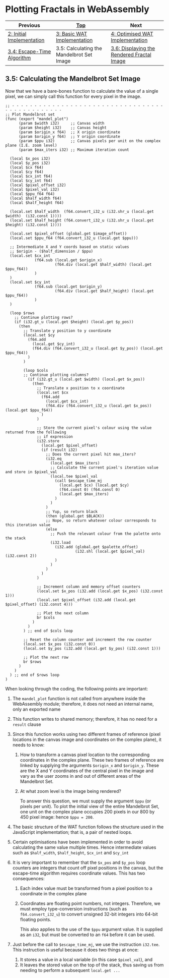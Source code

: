 # Plotting Fractals in WebAssembly

| Previous | [Top](/chriswhealy/plotting-fractals-in-webassembly) | Next
|---|---|---
| [2: Initial Implementation](../../02%20Initial%20Implementation/) | [3: Basic WAT Implementation](../) | [4: Optimised WAT Implementation](../../04%20WAT%20Optimised%20Implementation/)
| [3.4: Escape-Time Algorithm](../04/) | 3.5: Calculating the Mandelbrot Set Image | [3.6: Displaying the Rendered Fractal Image](../06/)

## 3.5: Calculating the Mandelbrot Set Image

Now that we have a bare-bones function to calculate the value of a single pixel, we can simply call this function for every pixel in the image.

```wast
;; - - - - - - - - - - - - - - - - - - - - - - - - - - - - - - - - - - - - - - - - - - - - - - -
;; Plot Mandelbrot set
(func (export "mandel_plot")
      (param $width i32)     ;; Canvas width
      (param $height i32)    ;; Canvas height
      (param $origin_x f64)  ;; X origin coordinate
      (param $origin_y f64)  ;; Y origin coordinate
      (param $ppu i32)       ;; Canvas pixels per unit on the complex plane (I.E. zoom level)
      (param $max_iters i32) ;; Maximum iteration count

  (local $x_pos i32)
  (local $y_pos i32)
  (local $cx f64)
  (local $cy f64)
  (local $cx_int f64)
  (local $cy_int f64)
  (local $pixel_offset i32)
  (local $pixel_val i32)
  (local $ppu_f64 f64)
  (local $half_width f64)
  (local $half_height f64)

  (local.set $half_width  (f64.convert_i32_u (i32.shr_u (local.get $width)  (i32.const 1))))
  (local.set $half_height (f64.convert_i32_u (i32.shr_u (local.get $height) (i32.const 1))))

  (local.set $pixel_offset (global.get $image_offset))
  (local.set $ppu_f64 (f64.convert_i32_u (local.get $ppu)))

  ;; Intermediate X and Y coords based on static values
  ;; $origin - ($half_dimension / $ppu)
  (local.set $cx_int
             (f64.sub (local.get $origin_x)
                      (f64.div (local.get $half_width) (local.get $ppu_f64))
             )
  )
  (local.set $cy_int
             (f64.sub (local.get $origin_y)
                      (f64.div (local.get $half_height) (local.get $ppu_f64))
             )
  )

  (loop $rows
    ;; Continue plotting rows?
    (if (i32.gt_u (local.get $height) (local.get $y_pos))
      (then
        ;; Translate y position to y coordinate
        (local.set $cy
          (f64.add
            (local.get $cy_int)
            (f64.div (f64.convert_i32_u (local.get $y_pos)) (local.get $ppu_f64))
          )
        )

        (loop $cols
        ;; Continue plotting columns?
          (if (i32.gt_u (local.get $width) (local.get $x_pos))
            (then
              ;; Translate x position to x coordinate
              (local.set $cx
                (f64.add
                  (local.get $cx_int)
                  (f64.div (f64.convert_i32_u (local.get $x_pos)) (local.get $ppu_f64))
                )
              )

              ;; Store the current pixel's colour using the value returned from the following
              ;; if expression
              (i32.store
                (local.get $pixel_offset)
                (if (result i32)
                  ;; Does the current pixel hit max_iters?
                  (i32.eq
                    (local.get $max_iters)
                    ;; Calculate the current pixel's iteration value and store in $pixel_val
                    (local.tee $pixel_val
                      (call $escape_time_mj
                        (local.get $cx) (local.get $cy)
                        (f64.const 0) (f64.const 0)
                        (local.get $max_iters)
                      )
                    )
                  )
                  ;; Yup, so return black
                  (then (global.get $BLACK))
                  ;; Nope, so return whatever colour corresponds to this iteration value
                  (else
                    ;; Push the relevant colour from the palette onto the stack
                    (i32.load
                      (i32.add (global.get $palette_offset)
                               (i32.shl (local.get $pixel_val) (i32.const 2))
                      )
                    )
                  )
                )
              )

              ;; Increment column and memory offset counters
              (local.set $x_pos (i32.add (local.get $x_pos) (i32.const 1)))
              (local.set $pixel_offset (i32.add (local.get $pixel_offset) (i32.const 4)))

              ;; Plot the next column
              br $cols
            )
          )
        ) ;; end of $cols loop

        ;; Reset the column counter and increment the row counter
        (local.set $x_pos (i32.const 0))
        (local.set $y_pos (i32.add (local.get $y_pos) (i32.const 1)))

        ;; Plot the next row
        br $rows
      )
    )
  ) ;; end of $rows loop
)
```

When looking through the coding, the following points are important:

1. The `mandel_plot` function is not called from anywhere inside the WebAssembly module; therefore, it does not need an internal name, only an exported name

1. This function writes to shared memory; therefore, it has no need for a `result` clause

1. Since this function works using two different frames of reference (pixel locations in the canvas image and coordinates on the complex plane), it needs to know:
    1.  How to transform a canvas pixel location to the corresponding coordinates in the complex plane.
    These two frames of reference are linked by supplying the arguments `$origin_x` and `$origin_y`.
    These are the X and Y coordinates of the central pixel in the image and vary as the user zooms in and out of different areas of the Mandelbrot Set.
    
    1. At what zoom level is the image being rendered?
    
       To answer this question, we must supply the argument `$ppu` (or pixels per unit).
       To plot the initial view of the entire Mandelbrot Set, one unit on the complex plane occupies 200 pixels in our 800 by 450 pixel image: hence `$ppu = 200`.

1. The basic structure of the WAT function follows the structure used in the JavaScript implementation; that is, a pair of nested loops.

1. Certain optimisations have been implemented in order to avoid calculating the same value multiple times.
   Hence intermediate values such as `$half_width`, `$half_height`, `$cx_int` and `$cy_int`

1. It is very important to remember that the `$x_pos` and `$y_pos` loop counters are integers that count off pixel positions in the canvas, but the escape-time algorithm requires coordinate values.
   This has two consequences:

    1. Each index value must be transformed from a pixel position to a coordinate in the complex plane

    1. Coordinates are floating point numbers, not integers.
    Therefore, we must employ type-conversion instructions (such as `f64.convert_i32_u`) to convert unsigned 32-bit integers into 64-bit floating points.

        This also applies to the use of the `$ppu` argument value.
        It is supplied as an `i32`, but must be converted to an `f64` before it can be used.

1. Just before the call to `$escape_time_mj`, we use the instruction `i32.tee`.
   This instruction is useful because it does two things at once:
    1. It stores a value in a local variable (in this case `$pixel_val`), and
    1. It leaves the stored value on the top of the stack, thus saving us from needing to perform a subsequent `local.get ...`
